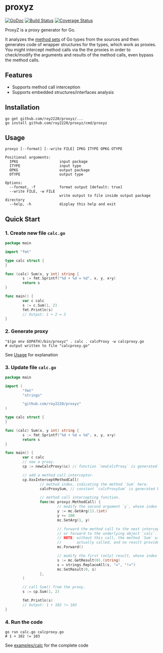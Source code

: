 # proxyz

[![GoDoc](https://godoc.org/github.com/roy2220/proxyz?status.svg)](https://godoc.org/github.com/roy2220/proxyz) [![Build Status](https://travis-ci.com/roy2220/proxyz.svg?branch=master)](https://travis-ci.com/roy2220/proxyz) [![Coverage Status](https://codecov.io/gh/roy2220/proxyz/branch/master/graph/badge.svg)](https://codecov.io/gh/roy2220/proxyz)

ProxyZ is a proxy generator for Go.

It analyzes the [method sets](https://golang.org/ref/spec#Method_sets) of Go types from the sources and then generates code of wrapper structures for the types, which work as proxies. You might intercept method calls via the the proxies in order to check/modify the arguments and results of the method calls, even bypass the method calls.

## Features
- Supports method call interception
- Supports embedded structures/interfaces analysis

## Installation

```shell
go get github.com/roy2220/proxyz/...
go install github.com/roy2220/proxyz/cmd/proxyz
```

## Usage

```
proxyz [--format] [--write FILE] IPKG ITYPE OPKG OTYPE

Positional arguments:
  IPKG                   input package
  ITYPE                  input type
  OPKG                   output package
  OTYPE                  output type

Options:
  --format, -f           format output [default: true]
  --write FILE, -w FILE
                         write output to file inside output package directory
  --help, -h             display this help and exit
```

## Quick Start

### 1. Create new file `calc.go`

```go
package main

import "fmt"

type calc struct {
}

func (calc) Sum(x, y int) string {
        s := fmt.Sprintf("%d + %d = %d", x, y, x+y)
        return s
}

func main() {
        var c calc
        s := c.Sum(1, 2)
        fmt.Println(s)
        // Output: 1 + 2 = 3
}
```

### 2. Generate proxy

```shell
"$(go env GOPATH)/bin/proxyz" . calc . calcProxy -w calcproxy.go
# output written to file "calcproxy.go"
```

See [Usage](#usage) for explanation

### 3. Update file `calc.go`

```go
package main

import (
        "fmt"
        "strings"

        "github.com/roy2220/proxyz"
)

type calc struct {
}

func (calc) Sum(x, y int) string {
        s := fmt.Sprintf("%d + %d = %d", x, y, x+y)
        return s
}

func main() {
        var c calc
        // new a proxy.
        cp := newCalcProxy(&c) // function `newCalcProxy` is generated by proxyz.

        // add a method call interceptor.
        cp.XxxInterceptMethodCall(
                // method index, indicating the method `Sum` here.
                calcProxySum, // constant `calcProxySum` is generated by proxyz.

                // method call intercepting function.
                func(mc proxyz.MethodCall) {
                        // modify the second argument `y`, whose index is 1.
                        y := mc.GetArg(1).(int)
                        y += 100
                        mc.SetArg(1, y)

                        // forward the method call to the next interceptor, if any,
                        // or forward to the underlying object `calc`.
                        // NOTE: without this call, the method `Sum` will NOT be
                        //       actually called, and no result provided.
                        mc.Forward()

                        // modify the first (only) result, whose index is 0.
                        s := mc.GetResult(0).(string)
                        s = strings.ReplaceAll(s, "=", "!=")
                        mc.SetResult(0, s)
                },
        )

        // call Sum() from the proxy.
        s := cp.Sum(1, 2)

        fmt.Println(s)
        // Output: 1 + 102 != 103
}
```

### 4. Run the code

```shell
go run calc.go calcproxy.go
# 1 + 102 != 103
```

See [examples/calc](examples/calc) for the complete code
